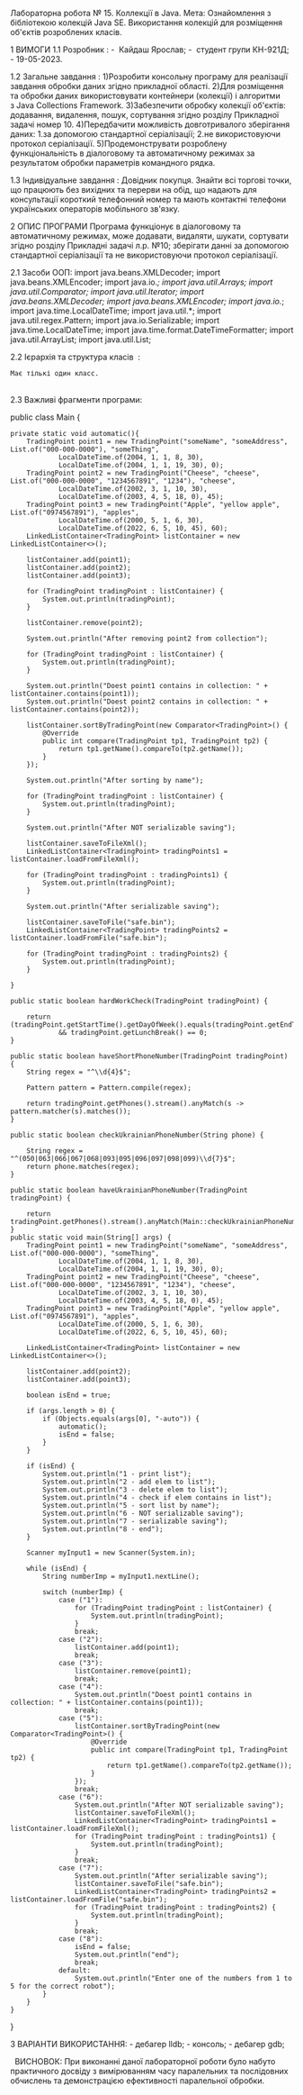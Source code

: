 Лабораторна робота № 15. Коллекції в Java.
Мета: Ознайомлення з бібліотекою колекцій Java SE. Використання колекцій для розміщення об'єктів розроблених класів.

1 ВИМОГИ 
1.1 Розробник :
	-  Кайдаш Ярослав; 
	-  студент групи КН-921Д; 
	-  19-05-2023. 

 1.2 Загальне завдання :
	1)Розробити консольну програму для реалізації завдання обробки даних згідно прикладної області.
	2)Для розміщення та обробки даних використовувати контейнери (колекції) і алгоритми з Java Collections Framework.
	3)Забезпечити обробку колекції об'єктів: додавання, видалення, пошук, сортування згідно розділу Прикладної задачі номер 10.
	4)Передбачити можливість довготривалого зберігання даних: 1.за допомогою стандартної серіалізації; 
	2.не використовуючи протокол серіалізації.
	5)Продемонструвати розроблену функціональність в діалоговому та автоматичному режимах за результатом обробки параметрів командного рядка.


1.3 Індивідуальне завдання :
	Довідник покупця. Знайти всі торгові точки, що працюють без вихідних та перерви на обід, що надають для консультації короткий телефонний номер та мають контактні телефони українських операторів мобільного зв'язку.
	
2 ОПИС ПРОГРАМИ 
	Програма функціонує в діалоговому та автоматичному режимах, може додавати, видаляти, шукати, сортувати згідно розділу Прикладні задачі л.р. №10; зберігати данні за допомогою стандартної серіалізації та не використовуючи протокол серіалізації.

2.1 Засоби ООП:
	import java.beans.XMLDecoder;
	import java.beans.XMLEncoder;
	import java.io.*;
	import java.util.Arrays;
	import java.util.Comparator;
	import java.util.Iterator;
	import java.beans.XMLDecoder;
	import java.beans.XMLEncoder;
	import java.io.*;
	import java.time.LocalDateTime;
	import java.util.*;
	import java.util.regex.Pattern;
	import java.io.Serializable;
	import java.time.LocalDateTime;
	import java.time.format.DateTimeFormatter;
	import java.util.ArrayList;
	import java.util.List;


2.2 Ієрархія та структура класів  :

	Має тількі один класс.
   
2.3 Важливі фрагменти програми:

public class Main {

    private static void automatic(){
        TradingPoint point1 = new TradingPoint("someName", "someAddress", List.of("000-000-0000"), "someThing",
                LocalDateTime.of(2004, 1, 1, 8, 30),
                LocalDateTime.of(2004, 1, 1, 19, 30), 0);
        TradingPoint point2 = new TradingPoint("Cheese", "cheese", List.of("000-000-0000", "1234567891", "1234"), "cheese",
                LocalDateTime.of(2002, 3, 1, 10, 30),
                LocalDateTime.of(2003, 4, 5, 18, 0), 45);
        TradingPoint point3 = new TradingPoint("Apple", "yellow apple", List.of("0974567891"), "apples",
                LocalDateTime.of(2000, 5, 1, 6, 30),
                LocalDateTime.of(2022, 6, 5, 10, 45), 60);
        LinkedListContainer<TradingPoint> listContainer = new LinkedListContainer<>();

        listContainer.add(point1);
        listContainer.add(point2);
        listContainer.add(point3);

        for (TradingPoint tradingPoint : listContainer) {
            System.out.println(tradingPoint);
        }

        listContainer.remove(point2);

        System.out.println("After removing point2 from collection");

        for (TradingPoint tradingPoint : listContainer) {
            System.out.println(tradingPoint);
        }

        System.out.println("Doest point1 contains in collection: " + listContainer.contains(point1));
        System.out.println("Doest point2 contains in collection: " + listContainer.contains(point2));
        
        listContainer.sortByTradingPoint(new Comparator<TradingPoint>() {
            @Override
            public int compare(TradingPoint tp1, TradingPoint tp2) {
                return tp1.getName().compareTo(tp2.getName());
            }
        });

        System.out.println("After sorting by name");

        for (TradingPoint tradingPoint : listContainer) {
            System.out.println(tradingPoint);
        }

        System.out.println("After NOT serializable saving");

        listContainer.saveToFileXml();
        LinkedListContainer<TradingPoint> tradingPoints1 = listContainer.loadFromFileXml();

        for (TradingPoint tradingPoint : tradingPoints1) {
            System.out.println(tradingPoint);
        }

        System.out.println("After serializable saving");

        listContainer.saveToFile("safe.bin");
        LinkedListContainer<TradingPoint> tradingPoints2 = listContainer.loadFromFile("safe.bin");

        for (TradingPoint tradingPoint : tradingPoints2) {
            System.out.println(tradingPoint);
        }

    }

    public static boolean hardWorkCheck(TradingPoint tradingPoint) {
     
        return (tradingPoint.getStartTime().getDayOfWeek().equals(tradingPoint.getEndTime().getDayOfWeek()))
                && tradingPoint.getLunchBreak() == 0;
    }

    public static boolean haveShortPhoneNumber(TradingPoint tradingPoint) {
        String regex = "^\\d{4}$"; 

        Pattern pattern = Pattern.compile(regex);
    
        return tradingPoint.getPhones().stream().anyMatch(s -> pattern.matcher(s).matches());
    }

    public static boolean checkUkrainianPhoneNumber(String phone) {
     
        String regex = "^(050|063|066|067|068|093|095|096|097|098|099)\\d{7}$";
        return phone.matches(regex);
    }

    public static boolean haveUkrainianPhoneNumber(TradingPoint tradingPoint) {
    
        return tradingPoint.getPhones().stream().anyMatch(Main::checkUkrainianPhoneNumber);
    }
    public static void main(String[] args) {
        TradingPoint point1 = new TradingPoint("someName", "someAddress", List.of("000-000-0000"), "someThing",
                LocalDateTime.of(2004, 1, 1, 8, 30),
                LocalDateTime.of(2004, 1, 1, 19, 30), 0);
        TradingPoint point2 = new TradingPoint("Cheese", "cheese", List.of("000-000-0000", "1234567891", "1234"), "cheese",
                LocalDateTime.of(2002, 3, 1, 10, 30),
                LocalDateTime.of(2003, 4, 5, 18, 0), 45);
        TradingPoint point3 = new TradingPoint("Apple", "yellow apple", List.of("0974567891"), "apples",
                LocalDateTime.of(2000, 5, 1, 6, 30),
                LocalDateTime.of(2022, 6, 5, 10, 45), 60);

        LinkedListContainer<TradingPoint> listContainer = new LinkedListContainer<>();

        listContainer.add(point2);
        listContainer.add(point3);

        boolean isEnd = true;

        if (args.length > 0) {
            if (Objects.equals(args[0], "-auto")) {
                automatic();
                isEnd = false;
            }
        }

        if (isEnd) {
            System.out.println("1 - print list");
            System.out.println("2 - add elem to list");
            System.out.println("3 - delete elem to list");
            System.out.println("4 - check if elem contains in list");
            System.out.println("5 - sort list by name");
            System.out.println("6 - NOT serializable saving");
            System.out.println("7 - serializable saving");
            System.out.println("8 - end");
        }

        Scanner myInput1 = new Scanner(System.in);

        while (isEnd) {
            String numberImp = myInput1.nextLine();

            switch (numberImp) {
                case ("1"):
                    for (TradingPoint tradingPoint : listContainer) {
                        System.out.println(tradingPoint);
                    }
                    break;
                case ("2"):
                    listContainer.add(point1);
                    break;
                case ("3"):
                    listContainer.remove(point1);
                    break;
                case ("4"):
                    System.out.println("Doest point1 contains in collection: " + listContainer.contains(point1));
                    break;
                case ("5"):
                    listContainer.sortByTradingPoint(new Comparator<TradingPoint>() {
                        @Override
                        public int compare(TradingPoint tp1, TradingPoint tp2) {
                            return tp1.getName().compareTo(tp2.getName());
                        }
                    });
                    break;
                case ("6"):
                    System.out.println("After NOT serializable saving");
                    listContainer.saveToFileXml();
                    LinkedListContainer<TradingPoint> tradingPoints1 = listContainer.loadFromFileXml();
                    for (TradingPoint tradingPoint : tradingPoints1) {
                        System.out.println(tradingPoint);
                    }
                    break;
                case ("7"):
                    System.out.println("After serializable saving");
                    listContainer.saveToFile("safe.bin");
                    LinkedListContainer<TradingPoint> tradingPoints2 = listContainer.loadFromFile("safe.bin");
                    for (TradingPoint tradingPoint : tradingPoints2) {
                        System.out.println(tradingPoint);
                    }
                    break;
                case ("8"):
                    isEnd = false;
                    System.out.println("end");
                    break;
                default:
                    System.out.println("Enter one of the numbers from 1 to 5 for the correct robot");
            }
        }
    }
}


3 ВАРІАНТИ ВИКОРИСТАННЯ:
	- дебагер lldb;
	- консоль;
	- дебагер gdb;
 
 
ВИСНОВОК:
	При виконанні даної лабораторної роботи було набуто практичного досвіду з вимірюванням часу паралельних та послідовних обчислень та демонстрацією ефективності паралельної обробки.